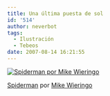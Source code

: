 ```yaml
---
title: Una última puesta de sol
id: '514'
author: neverbot
tags:
  - Ilustración
  - Tebeos
date: 2007-08-14 16:21:55
---
```


[![Spiderman por Mike Wieringo](./spidermanwieringosmall.jpg "Spiderman por Mike Wieringo")](http://localhost:8000/ilustracion/una-ultima-puesta-de-sol/spidermanwieringosmalljpg/ "Spiderman por Mike Wieringo")

[Spiderman](http://en.wikipedia.org/wiki/Spiderman) por [Mike Wieringo](http://en.wikipedia.org/wiki/Mike_Wieringo)